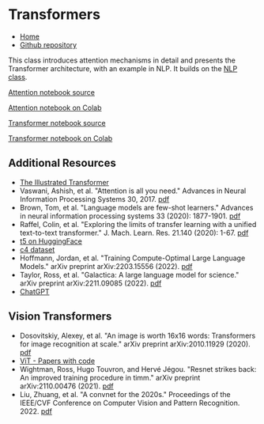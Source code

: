 # Transformers

* [Home](https://supaerodatascience.github.io/deep-learning/)
* [Github repository](https://github.com/SupaeroDataScience/deep-learning/)

This class introduces attention mechanisms in detail and presents the Transformer architecture, with an example in NLP. It builds on the [NLP class](https://supaerodatascience.github.io/deep-learning/NLP.html).

[Attention notebook source]()

[Attention notebook on Colab]()

[Transformer notebook source]()

[Transformer notebook on Colab]()

## Additional Resources

+ [The Illustrated Transformer](https://jalammar.github.io/illustrated-transformer/)
+ Vaswani, Ashish, et al. "Attention is all you need." Advances in Neural Information Processing Systems 30, 2017. [pdf](https://proceedings.neurips.cc/paper/2017/file/3f5ee243547dee91fbd053c1c4a845aa-Paper.pdf)
+ Brown, Tom, et al. "Language models are few-shot learners." Advances in neural information processing systems 33 (2020): 1877-1901. [pdf](https://proceedings.neurips.cc/paper/2020/file/1457c0d6bfcb4967418bfb8ac142f64a-Paper.pdf)
+ Raffel, Colin, et al. "Exploring the limits of transfer learning with a unified text-to-text transformer." J. Mach. Learn. Res. 21.140 (2020): 1-67. [pdf](https://jmlr.org/papers/volume21/20-074/20-074.pdf)
+ [t5 on HuggingFace](https://huggingface.co/t5-base)
+ [c4 dataset](https://www.tensorflow.org/datasets/catalog/c4)
+ Hoffmann, Jordan, et al. "Training Compute-Optimal Large Language Models." arXiv preprint arXiv:2203.15556 (2022). [pdf](https://arxiv.org/pdf/2203.15556.pdf)
+ Taylor, Ross, et al. "Galactica: A large language model for science." arXiv preprint arXiv:2211.09085 (2022). [pdf](https://arxiv.org/pdf/2211.09085.pdf)
+ [ChatGPT](https://openai.com/blog/chatgpt/)

## Vision Transformers

+ Dosovitskiy, Alexey, et al. "An image is worth 16x16 words: Transformers for image recognition at scale." arXiv preprint arXiv:2010.11929 (2020). [pdf](https://arxiv.org/pdf/2010.11929.pdf)
+ [ViT - Papers with code](https://paperswithcode.com/method/vision-transformer)
+ Wightman, Ross, Hugo Touvron, and Hervé Jégou. "Resnet strikes back: An improved training procedure in timm." arXiv preprint arXiv:2110.00476 (2021). [pdf](https://arxiv.org/pdf/2110.00476.pdf)
+ Liu, Zhuang, et al. "A convnet for the 2020s." Proceedings of the IEEE/CVF Conference on Computer Vision and Pattern Recognition. 2022. [pdf](https://openaccess.thecvf.com/content/CVPR2022/papers/Liu_A_ConvNet_for_the_2020s_CVPR_2022_paper.pdf)
